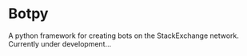 # Botpy

A python framework for creating bots on the StackExchange network. Currently under development...
